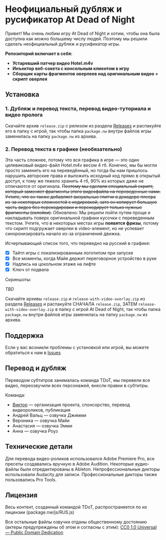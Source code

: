# Неофициальный дубляж и русификатор At Dead of Night

Привет! Мы очень любим игру At Dead of Night и хотим, чтобы она была доступна как можно большему числу людей. Поэтому мы решили сделать неофициальный дубляж и русификатор игры.

**Репозиторий включает в себя:**
- **Устаревший патчер видео Hotel.m4v**
- **Инъектор веб-сокета с консольным клиентом в игру**
- **Сборщик карты фрагментов оверлеев над оригинальным видео + скрипт оверлея**

## Установка

### 1. Дубляж и перевод текста, перевод видео-туториала и видео пролога

Скачайте архив `release.zip` с релизом из раздела [Releases](https://github.com/atdeadofnight/release-repository/releases) и распакуйте его в папку с игрой, так чтобы папка `package.nw` внутри файлов игры заменилась на папку `package.nw` из архива.

### 2. Перевод текста в графике (необязательно)

Эта часть сложнее, потому что вся графика в игре — это один целевиковый видео-файл Hotel.m4v весом 4 гб. Конечно, мы бы могли просто заменить его на переведённый, но тогда бы нам пришлось нарушить авторские права и выложить исходный код прямо в открытый доступ, к тому же тяжело хранить 4 гб, 90% из которых даже не отличаются от оригинала. ~~Поэтому мы сделали специальный скрипт, который заменяет фрагменты этого видеофайла на переведенные нами. Учтите, что он также добавляет визуальные глитчи в декодере плеера из-за некоторых сложностей с кодировкой, зато он копирует большую часть видео без перекодировки и перекодирует только нужные фрагменты (склейки).~~ Обновлено: Мы решили пойти путем проще и накладывать поверх оригинальной графики кусочки с переведенным текстом. Учтите, что в некоторых местах игры **появятся фризы**, потому что скрипт подгружает оверлеи в video-элемент, но не успевает синхронизировать начало из-за ограничений движка.

Исчерпывающий список того, что переведно на русский в графике:

- [x] Тайтл игры с локализированным логотипом при запуске
- [x] Все моменты, когда Майя держит переговорное устройство в руке
- [x] Надпись на цокольном этаже на лифте
- [x] Ключ от подвала

Скриншоты:

*TBD*

Скачайте архивы `release.zip` и `release-with-video-overlay.zip` из раздела [Releases](https://github.com/atdeadofnight/release-repository/releases) и распакуйте СНАЧАЛА `release.zip`, ЗАТЕМ `release-with-video-overlay.zip` в папку с игрой At Dead of Night, так чтобы папка `package.nw` внутри файлов игры заменилась на папку `package.nw` из архива.

## Поддержка

Если у вас возникли проблемы с установкой или игрой, вы можете обратиться к нам в [Issues](https://github.com/atdeadofnight/release-repository/issues)

## Перевод и дубляж

Переводом субтитров занималась команда TDoT, мы перевели все видео, переозвучили всех персонажей, внесли правки в субтитры.

Команда:

- [Виктор](https://vk.com/hloth) — организация проекта, спонсорство, перевод видеороликов, публикация
- Андрей Вальц — озвучка Джимми
- Вероника — озвучка Майи
- Анастасия — озвучка Эмми
- Анна — озвучка Роуз

## Технические детали

Для перевода видео-роликов использовался Adobe Premiere Pro, все пресеты создавались вручную в Adobe Audition. Некоторые аудио-файлы были отредактированы в Ableton. Непрофессиональные дикторы использовали Audacity для записи. Профессиональные дикторы также пользовались Pro Tools.

## Лицензия

Весь контент, созданный командой TDoT, распространяется по их лицензии (package.nw/js/RUS.js)

Все остальные файлы озвучки отданы общественному достоянию (актеры предупреждены об этом и согласны с этим): [CC0 1.0 Universal — Public Domain Dedication](http://creativecommons.org/publicdomain/zero/1.0/)